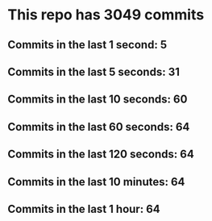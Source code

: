 # This repo has 3049 commits

## Commits in the last 1 second: 5
## Commits in the last 5 seconds: 31
## Commits in the last 10 seconds: 60
## Commits in the last 60 seconds: 64
## Commits in the last 120 seconds: 64
## Commits in the last 10 minutes: 64
## Commits in the last 1 hour: 64
